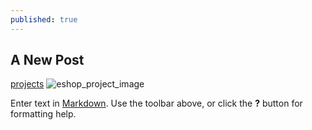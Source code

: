```yaml
---
published: true
---
```

## A New Post
[projects]({{site.baseurl}}/files/eshop_project.zip "eshop_project")
![eshop_project_image]({{site.baseurl}}/{{site.baseurl}}/files/upload_images/eshop_project_image.png)

Enter text in [Markdown](http://daringfireball.net/projects/markdown/). Use the toolbar above, or click the **?** button for formatting help.
